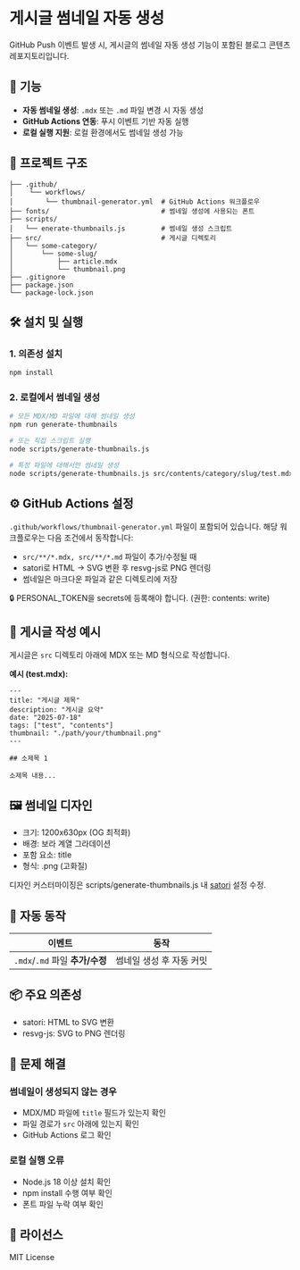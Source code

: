 # 게시글 썸네일 자동 생성

GitHub Push 이벤트 발생 시, 게시글의 썸네일 자동 생성 기능이 포함된 블로그 콘텐츠 레포지토리입니다.

## 🚀 기능

- **자동 썸네일 생성**: `.mdx` 또는 `.md` 파일 변경 시 자동 생성
- **GitHub Actions 연동**: 푸시 이벤트 기반 자동 실행
- **로컬 실행 지원**: 로컬 환경에서도 썸네일 생성 가능

## 📁 프로젝트 구조

```
├── .github/
│    └── workflows/
│        └── thumbnail-generator.yml  # GitHub Actions 워크플로우
├── fonts/                            # 썸네일 생성에 사용되는 폰트
├── scripts/
│   └── enerate-thumbnails.js         # 썸네일 생성 스크립트
├── src/                              # 게시글 디렉토리
│   └── some-category/
│       └── some-slug/
│           ├── article.mdx
│           └── thumbnail.png
├── .gitignore
├── package.json
└── package-lock.json
```

## 🛠️ 설치 및 실행

### 1. 의존성 설치

```bash
npm install
```

### 2. 로컬에서 썸네일 생성

```bash
# 모든 MDX/MD 파일에 대해 썸네일 생성
npm run generate-thumbnails

# 또는 직접 스크립트 실행
node scripts/generate-thumbnails.js

# 특정 파일에 대해서만 썸네일 생성
node scripts/generate-thumbnails.js src/contents/category/slug/test.mdx
```

## ⚙️ GitHub Actions 설정

`.github/workflows/thumbnail-generator.yml` 파일이 포함되어 있습니다.
해당 워크플로우는 다음 조건에서 동작합니다:

- `src/**/*.mdx, src/**/*.md` 파일이 추가/수정될 때
- satori로 HTML → SVG 변환 후 resvg-js로 PNG 렌더링
- 썸네일은 마크다운 파일과 같은 디렉토리에 저장

🔒 PERSONAL_TOKEN을 secrets에 등록해야 합니다. (권한: contents: write)

## 📝 게시글 작성 예시

게시글은 `src` 디렉토리 아래에 MDX 또는 MD 형식으로 작성합니다.

**예시 (test.mdx):**

```mdx
---
title: "게시글 제목"
description: "게시글 요약"
date: "2025-07-18"
tags: ["test", "contents"]
thumbnail: "./path/your/thumbnail.png"
---

## 소제목 1

소제목 내용...
```

## 🖼️ 썸네일 디자인

- 크기: 1200x630px (OG 최적화)
- 배경: 보라 계열 그라데이션
- 포함 요소: title
- 형식: .png (고화질)

디자인 커스터마이징은 scripts/generate-thumbnails.js 내 [satori](https://github.com/vercel/satori)
설정 수정.

## 🔄 자동 동작

| 이벤트                          | 동작                     |
| ------------------------------- | ------------------------ |
| `.mdx`/`.md` 파일 **추가/수정** | 썸네일 생성 후 자동 커밋 |

## 📦 주요 의존성

- satori: HTML to SVG 변환
- resvg-js: SVG to PNG 렌더링

## 🔧 문제 해결

### 썸네일이 생성되지 않는 경우

- MDX/MD 파일에 `title` 필드가 있는지 확인
- 파일 경로가 `src` 아래에 있는지 확인
- GitHub Actions 로그 확인

### 로컬 실행 오류

- Node.js 18 이상 설치 확인
- npm install 수행 여부 확인
- 폰트 파일 누락 여부 확인

## 📄 라이선스

MIT License
